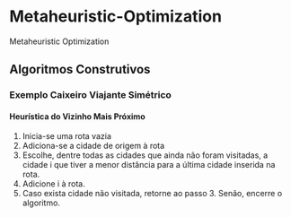 # Metaheuristic-Optimization
Metaheuristic Optimization

## Algoritmos Construtivos

### Exemplo Caixeiro Viajante Simétrico
#### Heurística do Vizinho Mais Próximo
1. Inicia-se uma rota vazia
2. Adiciona-se a cidade de origem à rota
3. Escolhe, dentre todas as cidades que ainda não foram
visitadas, a cidade i que tiver a menor distância para a
última cidade inserida na rota.
4. Adicione i à rota.
5. Caso exista cidade não visitada, retorne ao passo 3.
Senão, encerre o algoritmo.
